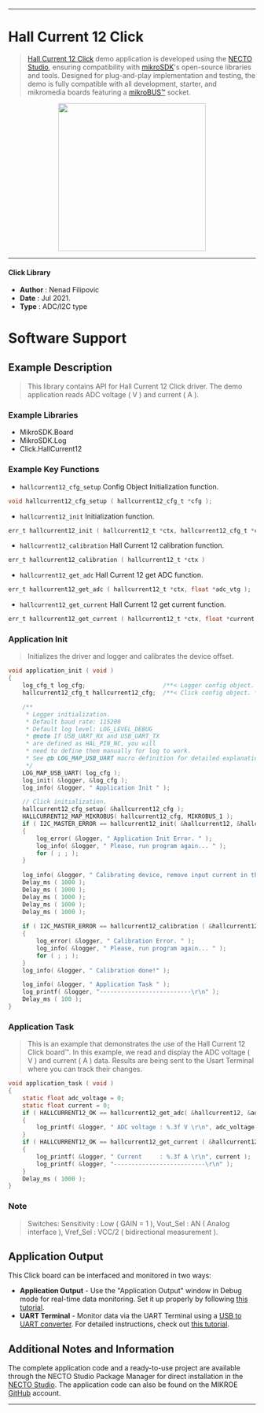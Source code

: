 
---
# Hall Current 12 Click

> [Hall Current 12 Click](https://www.mikroe.com/?pid_product=MIKROE-4798) demo application is developed using
the [NECTO Studio](https://www.mikroe.com/necto), ensuring compatibility with [mikroSDK](https://www.mikroe.com/mikrosdk)'s
open-source libraries and tools. Designed for plug-and-play implementation and testing, the demo is fully compatible with
all development, starter, and mikromedia boards featuring a [mikroBUS&trade;](https://www.mikroe.com/mikrobus) socket.

<p align="center">
  <img src="https://www.mikroe.com/?pid_product=MIKROE-4798&image=1" height=300px>
</p>

---

#### Click Library

- **Author**        : Nenad Filipovic
- **Date**          : Jul 2021.
- **Type**          : ADC/I2C type

# Software Support

## Example Description

> This library contains API for Hall Current 12 Click driver. The demo application reads ADC voltage ( V ) and current ( A ).

### Example Libraries

- MikroSDK.Board
- MikroSDK.Log
- Click.HallCurrent12

### Example Key Functions

- `hallcurrent12_cfg_setup` Config Object Initialization function.
```c
void hallcurrent12_cfg_setup ( hallcurrent12_cfg_t *cfg );
```

- `hallcurrent12_init` Initialization function.
```c
err_t hallcurrent12_init ( hallcurrent12_t *ctx, hallcurrent12_cfg_t *cfg );
```

- `hallcurrent12_calibration` Hall Current 12 calibration function.
```c
err_t hallcurrent12_calibration ( hallcurrent12_t *ctx )
```

- `hallcurrent12_get_adc` Hall Current 12 get ADC function.
```c
err_t hallcurrent12_get_adc ( hallcurrent12_t *ctx, float *adc_vtg );
```

- `hallcurrent12_get_current` Hall Current 12 get current function.
```c
err_t hallcurrent12_get_current ( hallcurrent12_t *ctx, float *current );
```

### Application Init

> Initializes the driver and logger and calibrates the device offset.

```c
void application_init ( void ) 
{
    log_cfg_t log_cfg;                      /**< Logger config object. */
    hallcurrent12_cfg_t hallcurrent12_cfg;  /**< Click config object. */

    /** 
     * Logger initialization.
     * Default baud rate: 115200
     * Default log level: LOG_LEVEL_DEBUG
     * @note If USB_UART_RX and USB_UART_TX 
     * are defined as HAL_PIN_NC, you will 
     * need to define them manually for log to work. 
     * See @b LOG_MAP_USB_UART macro definition for detailed explanation.
     */
    LOG_MAP_USB_UART( log_cfg );
    log_init( &logger, &log_cfg );
    log_info( &logger, " Application Init " );

    // Click initialization.
    hallcurrent12_cfg_setup( &hallcurrent12_cfg );
    HALLCURRENT12_MAP_MIKROBUS( hallcurrent12_cfg, MIKROBUS_1 );
    if ( I2C_MASTER_ERROR == hallcurrent12_init( &hallcurrent12, &hallcurrent12_cfg ) ) 
    {
        log_error( &logger, " Application Init Error. " );
        log_info( &logger, " Please, run program again... " );
        for ( ; ; );
    }
    
    log_info( &logger, " Calibrating device, remove input current in the next 5 seconds..." );
    Delay_ms ( 1000 );
    Delay_ms ( 1000 );
    Delay_ms ( 1000 );
    Delay_ms ( 1000 );
    Delay_ms ( 1000 );
    
    if ( I2C_MASTER_ERROR == hallcurrent12_calibration ( &hallcurrent12 ) )
    {
        log_error( &logger, " Calibration Error. " );
        log_info( &logger, " Please, run program again... " );
        for ( ; ; );
    }
    log_info( &logger, " Calibration done!" );

    log_info( &logger, " Application Task " );
    log_printf( &logger, "--------------------------\r\n" );
    Delay_ms ( 100 );
}
```

### Application Task

> This is an example that demonstrates the use of the Hall Current 12 Click board&trade;.
> In this example, we read and display the ADC voltage ( V ) and current ( A ) data.
> Results are being sent to the Usart Terminal where you can track their changes.

```c
void application_task ( void ) 
{
    static float adc_voltage = 0;
    static float current = 0;
    if ( HALLCURRENT12_OK == hallcurrent12_get_adc( &hallcurrent12, &adc_voltage ) )
    {
        log_printf( &logger, " ADC voltage : %.3f V \r\n", adc_voltage );
    }
    if ( HALLCURRENT12_OK == hallcurrent12_get_current ( &hallcurrent12, &current ) )
    {
        log_printf( &logger, " Current     : %.3f A \r\n", current );
        log_printf( &logger, "--------------------------\r\n" );
    }
    Delay_ms ( 1000 );
}
```

### Note

> Switches: 
>    Sensitivity : Low ( GAIN = 1 ),
>    Vout_Sel    : AN  ( Analog interface ),
>    Vref_Sel    : VCC/2 ( bidirectional measurement ).

## Application Output

This Click board can be interfaced and monitored in two ways:
- **Application Output** - Use the "Application Output" window in Debug mode for real-time data monitoring.
Set it up properly by following [this tutorial](https://www.youtube.com/watch?v=ta5yyk1Woy4).
- **UART Terminal** - Monitor data via the UART Terminal using
a [USB to UART converter](https://www.mikroe.com/click/interface/usb?interface*=uart,uart). For detailed instructions,
check out [this tutorial](https://help.mikroe.com/necto/v2/Getting%20Started/Tools/UARTTerminalTool).

## Additional Notes and Information

The complete application code and a ready-to-use project are available through the NECTO Studio Package Manager for 
direct installation in the [NECTO Studio](https://www.mikroe.com/necto). The application code can also be found on
the MIKROE [GitHub](https://github.com/MikroElektronika/mikrosdk_click_v2) account.

---
